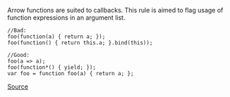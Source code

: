 Arrow functions are suited to callbacks. This rule is aimed to flag usage of function expressions in an argument list.

```
//Bad:
foo(function(a) { return a; });
foo(function() { return this.a; }.bind(this));

//Good:
foo(a => a);
foo(function*() { yield; });
var foo = function foo(a) { return a; };

```

[Source](http://eslint.org/docs/rules/prefer-arrow-callback)
